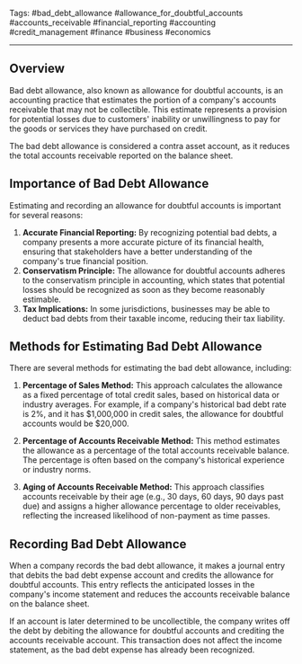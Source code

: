 Tags: #bad_debt_allowance #allowance_for_doubtful_accounts #accounts_receivable #financial_reporting #accounting #credit_management #finance #business #economics

---

## Overview

Bad debt allowance, also known as allowance for doubtful accounts, is an accounting practice that estimates the portion of a company's accounts receivable that may not be collectible. This estimate represents a provision for potential losses due to customers' inability or unwillingness to pay for the goods or services they have purchased on credit.

The bad debt allowance is considered a contra asset account, as it reduces the total accounts receivable reported on the balance sheet.

## Importance of Bad Debt Allowance

Estimating and recording an allowance for doubtful accounts is important for several reasons:

1.  **Accurate Financial Reporting:** By recognizing potential bad debts, a company presents a more accurate picture of its financial health, ensuring that stakeholders have a better understanding of the company's true financial position.
2.  **Conservatism Principle:** The allowance for doubtful accounts adheres to the conservatism principle in accounting, which states that potential losses should be recognized as soon as they become reasonably estimable.
3.  **Tax Implications:** In some jurisdictions, businesses may be able to deduct bad debts from their taxable income, reducing their tax liability.

## Methods for Estimating Bad Debt Allowance

There are several methods for estimating the bad debt allowance, including:

1.  **Percentage of Sales Method:** This approach calculates the allowance as a fixed percentage of total credit sales, based on historical data or industry averages. For example, if a company's historical bad debt rate is 2%, and it has $1,000,000 in credit sales, the allowance for doubtful accounts would be $20,000.
    
2.  **Percentage of Accounts Receivable Method:** This method estimates the allowance as a percentage of the total accounts receivable balance. The percentage is often based on the company's historical experience or industry norms.
    
3.  **Aging of Accounts Receivable Method:** This approach classifies accounts receivable by their age (e.g., 30 days, 60 days, 90 days past due) and assigns a higher allowance percentage to older receivables, reflecting the increased likelihood of non-payment as time passes.
    

## Recording Bad Debt Allowance

When a company records the bad debt allowance, it makes a journal entry that debits the bad debt expense account and credits the allowance for doubtful accounts. This entry reflects the anticipated losses in the company's income statement and reduces the accounts receivable balance on the balance sheet.

If an account is later determined to be uncollectible, the company writes off the debt by debiting the allowance for doubtful accounts and crediting the accounts receivable account. This transaction does not affect the income statement, as the bad debt expense has already been recognized.